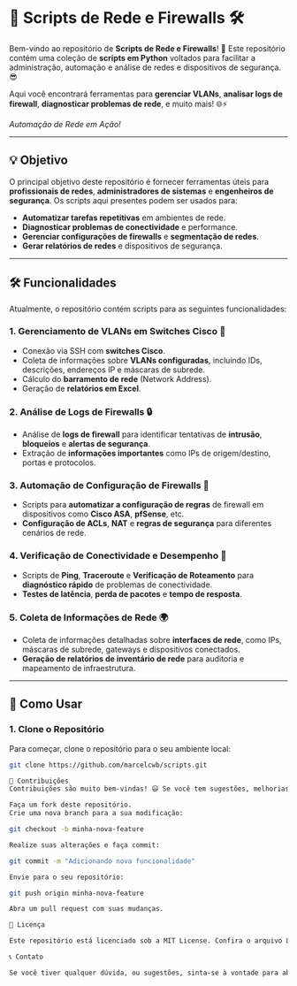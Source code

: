 # 🚀 Scripts de Rede e Firewalls 🛠️

Bem-vindo ao repositório de **Scripts de Rede e Firewalls**! 🎉 Este repositório contém uma coleção de **scripts em Python** voltados para facilitar a administração, automação e análise de redes e dispositivos de segurança. 😎

Aqui você encontrará ferramentas para **gerenciar VLANs**, **analisar logs de firewall**, **diagnosticar problemas de rede**, e muito mais! 🌐⚡
 
*Automação de Rede em Ação!*

---

## 💡 Objetivo

O principal objetivo deste repositório é fornecer ferramentas úteis para **profissionais de redes**, **administradores de sistemas** e **engenheiros de segurança**. Os scripts aqui presentes podem ser usados para:

- **Automatizar tarefas repetitivas** em ambientes de rede.
- **Diagnosticar problemas de conectividade** e performance.
- **Gerenciar configurações de firewalls** e **segmentação de redes**.
- **Gerar relatórios de redes** e dispositivos de segurança.

---

## 🛠️ Funcionalidades

Atualmente, o repositório contém scripts para as seguintes funcionalidades:

### 1. **Gerenciamento de VLANs em Switches Cisco** 🌉

- Conexão via SSH com **switches Cisco**.
- Coleta de informações sobre **VLANs configuradas**, incluindo IDs, descrições, endereços IP e máscaras de subrede.
- Cálculo do **barramento de rede** (Network Address).
- Geração de **relatórios em Excel**.

### 2. **Análise de Logs de Firewalls** 🔒

- Análise de **logs de firewall** para identificar tentativas de **intrusão**, **bloqueios** e **alertas de segurança**.
- Extração de **informações importantes** como IPs de origem/destino, portas e protocolos.

### 3. **Automação de Configuração de Firewalls** 🔧

- Scripts para **automatizar a configuração de regras** de firewall em dispositivos como **Cisco ASA**, **pfSense**, etc.
- **Configuração de ACLs**, **NAT** e **regras de segurança** para diferentes cenários de rede.

### 4. **Verificação de Conectividade e Desempenho** 📡

- Scripts de **Ping**, **Traceroute** e **Verificação de Roteamento** para **diagnóstico rápido** de problemas de conectividade.
- **Testes de latência**, **perda de pacotes** e **tempo de resposta**.

### 5. **Coleta de Informações de Rede** 🌍

- Coleta de informações detalhadas sobre **interfaces de rede**, como IPs, máscaras de subrede, gateways e dispositivos conectados.
- **Geração de relatórios de inventário de rede** para auditoria e mapeamento de infraestrutura.

---

## 🚀 Como Usar

### 1. Clone o Repositório

Para começar, clone o repositório para o seu ambiente local:

```bash
git clone https://github.com/marcelcwb/scripts.git

🌟 Contribuições
Contribuições são muito bem-vindas! 😃 Se você tem sugestões, melhorias ou novos scripts, por favor, siga os passos abaixo para contribuir:

Faça um fork deste repositório.
Crie uma nova branch para a sua modificação:

git checkout -b minha-nova-feature

Realize suas alterações e faça commit:

git commit -m "Adicionando nova funcionalidade"

Envie para o seu repositório:

git push origin minha-nova-feature

Abra um pull request com suas mudanças.

📜 Licença

Este repositório está licenciado sob a MIT License. Confira o arquivo LICENSE para mais informações.

📞 Contato

Se você tiver qualquer dúvida, ou sugestões, sinta-se à vontade para abrir uma issue ou entrar em contato diretamente pelo meu perfil do GitHub.
